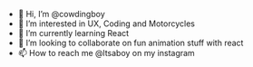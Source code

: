 - 👋 Hi, I’m @cowdingboy
- 👀 I’m interested in UX, Coding and Motorcycles
- 🌱 I’m currently learning React
- 💞️ I’m looking to collaborate on fun animation stuff with react
- 📫 How to reach me @ltsaboy on my instagram

<!---
cowdingboy/cowdingboy is a ✨ special ✨ repository because its `README.md` (this file) appears on your GitHub profile.
You can click the Preview link to take a look at your changes.
--->
